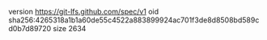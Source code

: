 version https://git-lfs.github.com/spec/v1
oid sha256:4265318a1b1a60de55c4522a883899924ac701f3de8d8508bd589cd0b7d89720
size 2634

